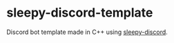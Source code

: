 # sleepy-discord-template

Discord bot template made in C++ using [sleepy-discord](https://github.com/yourWaifu/sleepy-discord).
